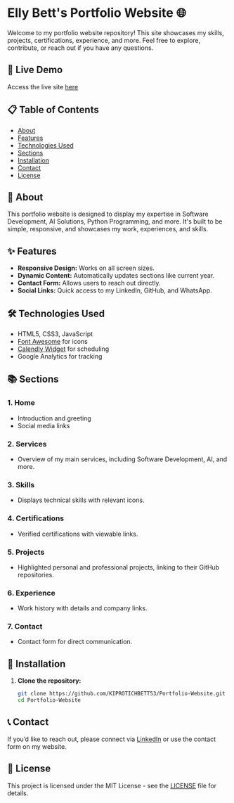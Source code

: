 # Elly Bett's Portfolio Website 🌐

Welcome to my portfolio website repository! This site showcases my skills, projects, certifications, experience, and more. Feel free to explore, contribute, or reach out if you have any questions.

## 🌟 Live Demo
Access the live site [here](https://ellybett.vercel.app)

## 📋 Table of Contents
- [About](#About)
- [Features](#features)
- [Technologies Used](#technologies-used)
- [Sections](#sections)
- [Installation](#installation)
- [Contact](#contact)
- [License](#license)

## 📖 About
This portfolio website is designed to display my expertise in Software Development, AI Solutions, Python Programming, and more. It's built to be simple, responsive, and showcases my work, experiences, and skills.

## ✨ Features
- **Responsive Design:** Works on all screen sizes.
- **Dynamic Content:** Automatically updates sections like current year.
- **Contact Form:** Allows users to reach out directly.
- **Social Links:** Quick access to my LinkedIn, GitHub, and WhatsApp.

## 🛠️ Technologies Used
- HTML5, CSS3, JavaScript
- [Font Awesome](https://cdnjs.cloudflare.com/ajax/libs/font-awesome/6.5.2/css/all.min.css) for icons
- [Calendly Widget](https://calendly.com/) for scheduling
- Google Analytics for tracking

## 📚 Sections
### 1. **Home**
   - Introduction and greeting
   - Social media links

### 2. **Services**
   - Overview of my main services, including Software Development, AI, and more.

### 3. **Skills**
   - Displays technical skills with relevant icons.

### 4. **Certifications**
   - Verified certifications with viewable links.

### 5. **Projects**
   - Highlighted personal and professional projects, linking to their GitHub repositories.

### 6. **Experience**
   - Work history with details and company links.

### 7. **Contact**
   - Contact form for direct communication.

## 🚀 Installation
1. **Clone the repository:**
   ```bash
   git clone https://github.com/KIPROTICHBETT53/Portfolio-Website.git
   cd Portfolio-Website
## 📞 Contact
If you’d like to reach out, please connect via [LinkedIn](https://www.linkedin.com/in/elly-bett-5b2535247) or use the contact form on my website.

## 📄 License
This project is licensed under the MIT License - see the [LICENSE](LICENSE) file for details.
